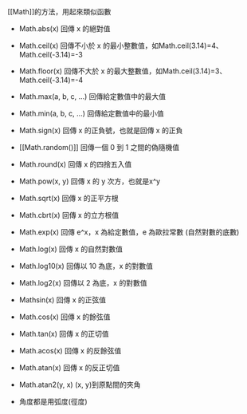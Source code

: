 [[Math]]的方法，用起來類似函數

* Math.abs(x)  回傳 x 的絕對值
* Math.ceil(x)  回傳不小於 x 的最小整數值，如Math.ceil(3.14)=4、Math.ceil(-3.14)=-3
* Math.floor(x)  回傳不大於 x 的最大整數值，如Math.ceil(3.14)=3、Math.ceil(-3.14)=-4
* Math.max(a, b, c, ...)  回傳給定數值中的最大值
* Math.min(a, b, c, ...)  回傳給定數值中的最小值
* Math.sign(x)  回傳 x 的正負號，也就是回傳 x 的正負

* [[Math.random()]]  回傳一個 0 到 1 之間的偽隨機值
* Math.round(x)  回傳 x 的四捨五入值

* Math.pow(x, y)  回傳 x 的 y 次方，也就是x^y
* Math.sqrt(x)  回傳 x 的正平方根
* Math.cbrt(x)  回傳 x 的立方根值
* Math.exp(x)  回傳 e^x，x 為給定數值，e 為歐拉常數 (自然對數的底數)
* Math.log(x)  回傳 x 的自然對數值
* Math.log10(x)  回傳以 10 為底，x 的對數值
* Math.log2(x)  回傳以 2 為底，x 的對數值
 
* Mathsin(x)  回傳 x 的正弦值
* Math.cos(x)  回傳 x 的餘弦值
* Math.tan(x)  回傳 x 的正切值
* Math.acos(x)  回傳 x 的反餘弦值
* Math.atan(x)  回傳 x 的反正切值
* Math.atan2(y, x)  (x, y)到原點間的夾角
* 角度都是用弧度(徑度)